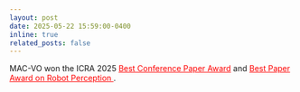```yaml
---
layout: post
date: 2025-05-22 15:59:00-0400
inline: true
related_posts: false
---
```


MAC-VO won the ICRA 2025 <a href="https://www.linkedin.com/posts/yuheng-qiu-6bb9151b0_icra2025-activity-7332429990589861888-yl7I?utm_source=share&utm_medium=member_desktop&rcm=ACoAADFB4q8BfsD7FeZi2jCntcJlilWdCWaUqNA" style="color: red;">Best Conference Paper Award<a> and <a href="https://www.linkedin.com/posts/yuheng-qiu-6bb9151b0_icra2025-activity-7332429990589861888-yl7I?utm_source=share&utm_medium=member_desktop&rcm=ACoAADFB4q8BfsD7FeZi2jCntcJlilWdCWaUqNA" style="color: red;"> Best Paper Award on Robot Perception <a>.
